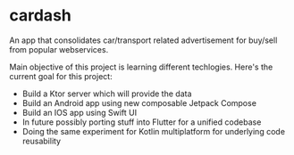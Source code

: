 # cardash
An app that consolidates car/transport related advertisement for buy/sell from popular webservices.

Main objective of this project is learning different techlogies.
Here's the current goal for this project:
  * Build a Ktor server which will provide the data
  * Build an Android app using new composable Jetpack Compose
  * Build an IOS app using Swift UI
  * In future possibly porting stuff into Flutter for a unified codebase
  * Doing the same experiment for Kotlin multiplatform for underlying code reusability
